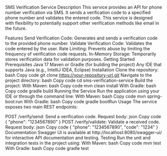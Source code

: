 SMS Verification Service
Description
This service provides an API for phone number verification via SMS. It sends a verification code to a specified phone number and validates the entered code. This service is designed with flexibility to potentially support other verification methods like email in the future.

Features
Send Verification Code: Generates and sends a verification code to the provided phone number.
Validate Verification Code: Validates the code entered by the user.
Rate Limiting: Prevents abuse by limiting the frequency of verification code requests.
In-Memory Storage: Temporarily stores verification data for validation purposes.
Getting Started
Prerequisites
Java 17
Maven or Gradle (for building the project)
Any IDE that supports Java (e.g., IntelliJ IDEA, Eclipse)
Installation
Clone the repository:
bash
Copy code
git clone https://your-repository-url.git
Navigate to the project directory:
bash
Copy code
cd sms-verification-service
Build the project:
With Maven:
bash
Copy code
mvn clean install
With Gradle:
bash
Copy code
gradle build
Running the Service
Run the application using your IDE or through the command line:
With Maven:
bash
Copy code
mvn spring-boot:run
With Gradle:
bash
Copy code
gradle bootRun
Usage
The service exposes two main REST endpoints:

POST /verify/send: Send a verification code.
Request body:
json
Copy code
{
"phone": "1234567890"
}
POST /verify/validate: Validate a received code.
Request body:
json
Copy code
{
"phone": "1234567890",
"code": "1234"
}
Documentation
Swagger UI is available at http://localhost:8080/swagger-ui/ for interactive API documentation and testing.
Testing
Run the unit and integration tests in the project using:
With Maven:
bash
Copy code
mvn test
With Gradle:
bash
Copy code
gradle test